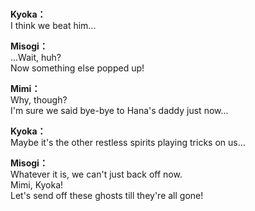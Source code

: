 # 

  
**Kyoka：**  
I think we beat him...  
  
**Misogi：**  
...Wait, huh?  
Now something else popped up!  
  
**Mimi：**  
Why, though?  
I'm sure we said bye-bye to Hana's daddy just now...  
  
**Kyoka：**  
Maybe it's the other restless spirits playing tricks on us...  
  
**Misogi：**  
Whatever it is, we can't just back off now.  
Mimi, Kyoka!  
Let's send off these ghosts till they're all gone!  
